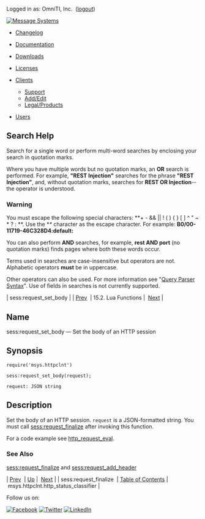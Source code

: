 Logged in as: OmniTI, Inc.  ([logout](https://support.messagesystems.com/logout.php))

[![Message Systems](https://support.messagesystems.com/images/ms-white205.png)](https://support.messagesystems.com/start.php) 

*   [Changelog](https://support.messagesystems.com/start.php?show=changelog)
*   [Documentation](https://support.messagesystems.com/docs/)
*   [Downloads](https://support.messagesystems.com/start.php)

*   [Licenses](https://support.messagesystems.com/license_summary.php)
*   <a href="">Clients</a>
    *   [Support](https://support.messagesystems.com/cs.php)
    *   [Add/Edit](https://support.messagesystems.com/edit_client.php)
    *   [Legal/Products](https://support.messagesystems.com/edit_products.php)
*   [Users](https://support.messagesystems.com/edit_customer.php)

## Search Help

Search for a single word or perform multi-word searches by enclosing your search in quotation marks.

Where you have multiple words but no quotation marks, an **OR** search is performed. For example, **"REST Injection"** searches for the phrase **"REST Injection"**, and, without quotation marks, searches for **REST OR Injection**--the operator is understood.

### Warning

You must escape the following special characters: **+ - && || ! ( ) { } [ ] ^ " ~ * ? : \**. Use the **\** character as the escape character. For example: **B0/00-11719-46C328D4\:default\:**

You can also perform **AND** searches, for example, **rest AND port** (no quotation marks) finds pages where both these words occur.

Terms used in searches are case-insensitive but operators are not. Alphabetic operators **must** be in uppercase.

Other operators can also be used. For more information see "[Query Parser Syntax](https://lucene.apache.org/core/old_versioned_docs/versions/3_0_0/queryparsersyntax.html)". Use of fields in searches is not currently supported.

| sess:request_set_body |
| [Prev](lua.ref.sess_request_finalize.php)  | 15.2. Lua Functions |  [Next](lua.ref.msys.httpclnt.http_status_classifier.php) |

<a name="lua.ref.sess_request_set_body"></a>
## Name

sess:request_set_body — Set the body of an HTTP session

<a name="idp23760192"></a>
## Synopsis

`require('msys.httpclnt')`

`sess:request_set_body(request);`

`request: JSON string`<a name="idp23763584"></a>
## Description

Set the body of an HTTP session. `request` is a JSON-formatted string. You must call [sess:request_finalize](lua.ref.sess_request_finalize.php "sess:request_finalize") after invoking this function.

For a code example see [http_request_eval](https://support.messagesystems.com/docs/web-push/push.http_request_eval.php).

<a name="idp23767392"></a>
### See Also

[sess:request_finalize](lua.ref.sess_request_finalize.php "sess:request_finalize") and [sess:request_add_header](lua.ref.sess_request_add_header.php "sess:request_add_header")

| [Prev](lua.ref.sess_request_finalize.php)  | [Up](lua.function.details.php) |  [Next](lua.ref.msys.httpclnt.http_status_classifier.php) |
| sess:request_finalize  | [Table of Contents](index.php) |  msys.httpclnt.http_status_classifier |

Follow us on:

[![Facebook](https://support.messagesystems.com/images/icon-facebook.png)](http://www.facebook.com/messagesystems) [![Twitter](https://support.messagesystems.com/images/icon-twitter.png)](http://twitter.com/#!/MessageSystems) [![LinkedIn](https://support.messagesystems.com/images/icon-linkedin.png)](http://www.linkedin.com/company/message-systems)